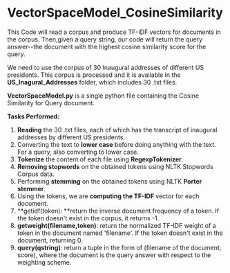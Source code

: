 # VectorSpaceModel_CosineSimilarity
This Code will read a corpus and produce TF-IDF vectors for documents in the corpus. Then,given a query string, our code will return the query answer--the document with the highest cosine similarity score for the query.

We need to use the corpus of 30 Inaugural addresses of different US presidents. This corpus is processed and it is available in the **US_Inagural_Addresses** folder, which includes 30 .txt files.

**VectorSpaceModel.py** is a single python file containing the Cosine Similarity for Query document.

**Tasks Performed:**
  1. **Reading** the 30 .txt files, each of which has the transcript of inaugural addresses by different US presidents.
  2. Converting the text to **lower case** before doing anything with the text. For a query, also converting to lower case.
  3. **Tokenize** the content of each file using **RegexpTokenizer**.
  4. **Removing stopwords** on the obtained tokens using NLTK Stopwords Corpus data.
  5. Performing **stemming** on the obtained tokens using NLTK **Porter stemmer**.
  6. Using the tokens, we are **computing the TF-IDF** vector for each document.
  7. **getidf(token): **return the inverse document frequency of a token. If the token doesn't exist in the corpus, it returns -1.
  8. **getweight(filename,token)**: return the normalized TF-IDF weight of a token in the document named 'filename'. If the token doesn't exist in the document, returning 0.
  9. **query(qstring)**: return a tuple in the form of (filename of the document, score), where the document is the query answer with respect to the weighting scheme.
